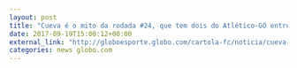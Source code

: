 ```yaml
---
layout: post
title: "Cueva é o mito da rodada #24, que tem dois do Atlético-GO entre os 5 melhores"
date: 2017-09-19T15:00:12+00:00
external_link: "http://globoesporte.globo.com/cartola-fc/noticia/cueva-e-o-mito-da-rodada-24-que-tem-dois-do-atletico-go-entre-os-5-melhores.ghtml"
categories: news globo.com
---
```

